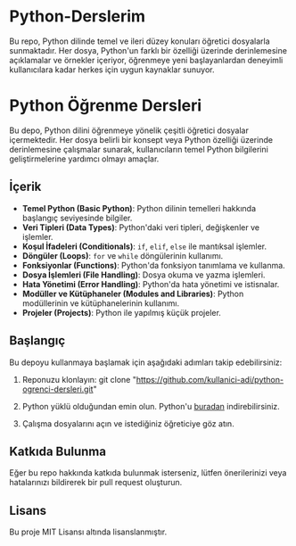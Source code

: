 # Python-Derslerim
Bu repo, Python dilinde temel ve ileri düzey konuları öğretici dosyalarla sunmaktadır. Her dosya, Python'un farklı bir özelliği üzerinde derinlemesine açıklamalar ve örnekler içeriyor, öğrenmeye yeni başlayanlardan deneyimli kullanıcılara kadar herkes için uygun kaynaklar sunuyor.

# Python Öğrenme Dersleri

Bu depo, Python dilini öğrenmeye yönelik çeşitli öğretici dosyalar içermektedir. Her dosya belirli bir konsept veya Python özelliği üzerinde derinlemesine çalışmalar sunarak, kullanıcıların temel Python bilgilerini geliştirmelerine yardımcı olmayı amaçlar.

## İçerik

- **Temel Python (Basic Python)**: Python dilinin temelleri hakkında başlangıç seviyesinde bilgiler.
- **Veri Tipleri (Data Types)**: Python'daki veri tipleri, değişkenler ve işlemler.
- **Koşul İfadeleri (Conditionals)**: `if`, `elif`, `else` ile mantıksal işlemler.
- **Döngüler (Loops)**: `for` ve `while` döngülerinin kullanımı.
- **Fonksiyonlar (Functions)**: Python'da fonksiyon tanımlama ve kullanma.
- **Dosya İşlemleri (File Handling)**: Dosya okuma ve yazma işlemleri.
- **Hata Yönetimi (Error Handling)**: Python'da hata yönetimi ve istisnalar.
- **Modüller ve Kütüphaneler (Modules and Libraries)**: Python modüllerinin ve kütüphanelerinin kullanımı.
- **Projeler (Projects)**: Python ile yapılmış küçük projeler.

## Başlangıç

Bu depoyu kullanmaya başlamak için aşağıdaki adımları takip edebilirsiniz:

1. Reponuzu klonlayın:
git clone "https://github.com/kullanici-adi/python-ogrenci-dersleri.git"


2. Python yüklü olduğundan emin olun.
Python'u [buradan](https://www.python.org/downloads/) indirebilirsiniz.

3. Çalışma dosyalarını açın ve istediğiniz öğreticiye göz atın.

## Katkıda Bulunma

Eğer bu repo hakkında katkıda bulunmak isterseniz, lütfen önerilerinizi veya hatalarınızı bildirerek bir pull request oluşturun.

## Lisans

Bu proje MIT Lisansı altında lisanslanmıştır.



